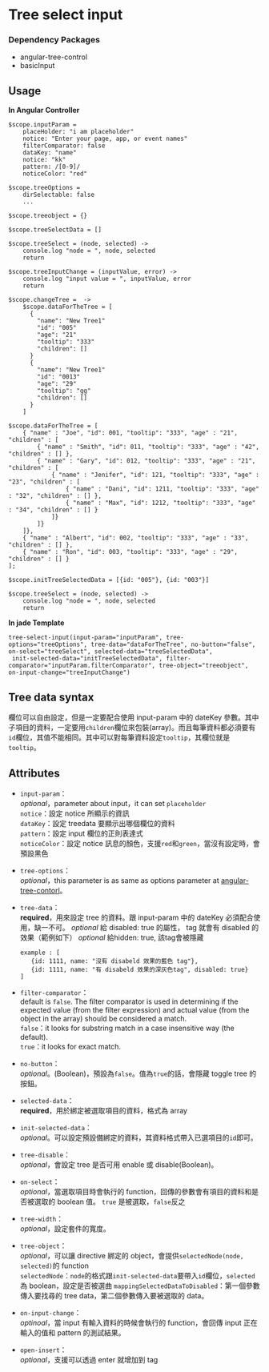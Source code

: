 # Tree select input
### Dependency Packages
* angular-tree-control
* basicInput

## Usage
**In Angular Controller**

	$scope.inputParam =
		placeHolder: "i am placeholder"
      	notice: "Enter your page, app, or event names"
		filterComparator: false
		dataKey: "name"
		notice: "kk"
		pattern: /[0-9]/
		noticeColor: "red"

	$scope.treeOptions =
		dirSelectable: false
		...

	$scope.treeobject = {}

	$scope.treeSelectData = []

	$scope.treeSelect = (node, selected) ->
		console.log "node = ", node, selected
		return

	$scope.treeInputChange = (inputValue, error) ->
		console.log "input value = ", inputValue, error
		return

	$scope.changeTree =  ->
		$scope.dataForTheTree = [
          {
            "name": "New Tree1"
            "id": "005"
            "age": "21"
            "tooltip": "333"
            "children": []
          }
          {
            "name": "New Tree1"
            "id": "0013"
            "age": "29"
            "tooltip": "gg"
            "children": []
          }
		]

	$scope.dataForTheTree = [
	    { "name" : "Joe", "id": 001, "tooltip": "333", "age" : "21", "children" : [
	        { "name" : "Smith", "id": 011, "tooltip": "333", "age" : "42", "children" : [] },
	        { "name" : "Gary", "id": 012, "tooltip": "333", "age" : "21", "children" : [
	            { "name" : "Jenifer", "id": 121, "tooltip": "333", "age" : "23", "children" : [
	                { "name" : "Dani", "id": 1211, "tooltip": "333", "age" : "32", "children" : [] },
	                { "name" : "Max", "id": 1212, "tooltip": "333", "age" : "34", "children" : [] }
	            ]}
	        ]}
	    ]},
	    { "name" : "Albert", "id": 002, "tooltip": "333", "age" : "33", "children" : [] },
	    { "name" : "Ron", "id": 003, "tooltip": "333", "age" : "29", "children" : [] }
	];
	
	$scope.initTreeSelectedData = [{id: "005"}, {id: "003"}]
	
	$scope.treeSelect = (node, selected) ->
	    console.log "node = ", node, selected
	    return

**In jade Template**

	tree-select-input(input-param="inputParam", tree-options="treeOptions", tree-data="dataForTheTree", no-button="false", on-select="treeSelect", selected-data="treeSelectedData",
	 init-selected-data="initTreeSelectedData", filter-comparator="inputParam.filterComparator", tree-object="treeobject", on-input-change="treeInputChange")

## Tree data syntax
欄位可以自由設定，但是一定要配合使用 input-param 中的 dateKey 參數。其中子項目的資料，一定要用`children`欄位來包裝(array)。而且每筆資料都必須要有`id`欄位，其值不能相同。其中可以對每筆資料設定`tooltip`，其欄位就是`tooltip`。


## Attributes
* `input-param`：  
	*optional*，parameter about input，it can set `placeholder`  
	`notice`：設定 notice 所顯示的資訊  
	`dataKey`：設定 treedata 要顯示出哪個欄位的資料  
	`pattern`：設定 input 欄位的正則表達式  
	`noticeColor`：設定 notice 訊息的顏色，支援`red`和`green`，當沒有設定時，會預設黑色  
	
* `tree-options`：  
	*optional*，this parameter is as same as options parameter at [angular-tree-contorl](https://github.com/wix/angular-tree-control#usage)。

* `tree-data`：  
	**required**，用來設定 tree 的資料。跟 input-param 中的 dateKey 必須配合使用，缺一不可。
	*optional* 給 disabled: true 的屬性， tag 就會有 disabled 的效果（範例如下）
        *optional* 給hidden: true, 該tag會被隱藏
	```
	example : [
	   {id: 1111, name: "沒有 disabeld 效果的藍色 tag"},
	   {id: 1111, name: "有 disabeld 效果的深灰色tag", disabled: true}
	]
	```
	
* `filter-comparator`：  
 default is `false`. The filter comparator is used in determining if the expected value (from the filter expression) and actual value (from the object in the array) should be considered a match.  
	`false`：it looks for substring match in a case insensitive way (the default).  
	`true`：it looks for exact match. 

* `no-button`：  
	*optional*。(Boolean)，預設為`false`。值為`true`的話，會隱藏 toggle tree 的按鈕。

* `selected-data`：  
	**required**，用於綁定被選取項目的資料，格式為 array

* `init-selected-data`：  
	*optional*。可以設定預設備綁定的資料，其資料格式帶入已選項目的`id`即可。

* `tree-disable`：  
	*optional*，會設定 tree 是否可用 enable 或 disable(Boolean)。

* `on-select`：  
	*optional*，當選取項目時會執行的 function，回傳的參數會有項目的資料和是否被選取的 boolean 值。
	`true` 是被選取，`false`反之

* `tree-width`：  
	*optional*，設定套件的寬度。
	
* `tree-object`：  
	*optional*，可以讓 directive 綁定的 object，會提供`selectedNode(node, selected)`的 function  
	`selectedNode`：`node`的格式跟`init-selected-data`要帶入`id`欄位，`selected`為 boolean，設定是否被選曲
	`mappingSelectedDataToDisabled`：第一個參數傳入要找尋的 tree data，第二個參數傳入要被選取的 data。

* `on-input-change`：  
	*optinoal*，當 input 有輸入資料的時候會執行的 function，會回傳 input 正在輸入的值和 pattern 的測試結果。

* `open-insert`：  
	*optional*，支援可以透過 enter 就增加到 tag 







